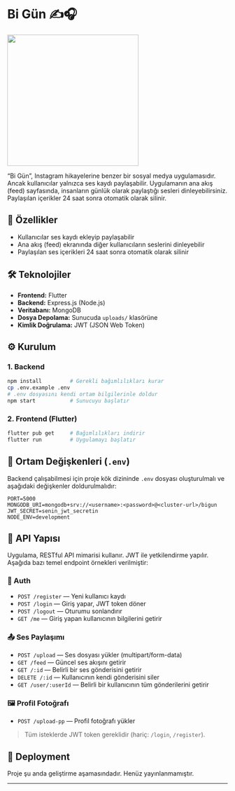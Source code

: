 # Bi Gün ✍️🎧

<img src="https://github.com/user-attachments/assets/928744ec-b25b-43d4-bf2d-3f00d601003b" width="300" />

“Bi Gün”, Instagram hikayelerine benzer bir sosyal medya uygulamasıdır. Ancak kullanıcılar yalnızca ses kaydı paylaşabilir. Uygulamanın ana akış (feed) sayfasında, insanların günlük olarak paylaştığı sesleri dinleyebilirsiniz. Paylaşılan içerikler 24 saat sonra otomatik olarak silinir.

## 🚀 Özellikler

- Kullanıcılar ses kaydı ekleyip paylaşabilir  
- Ana akış (feed) ekranında diğer kullanıcıların seslerini dinleyebilir  
- Paylaşılan ses içerikleri 24 saat sonra otomatik olarak silinir  

## 🛠️ Teknolojiler

- **Frontend:** Flutter  
- **Backend:** Express.js (Node.js)  
- **Veritabanı:** MongoDB  
- **Dosya Depolama:** Sunucuda `uploads/` klasörüne  
- **Kimlik Doğrulama:** JWT (JSON Web Token)

## ⚙️ Kurulum

### 1. Backend

```bash
npm install         # Gerekli bağımlılıkları kurar
cp .env.example .env
# .env dosyasını kendi ortam bilgilerinle doldur
npm start           # Sunucuyu başlatır
```

### 2. Frontend (Flutter)

```bash
flutter pub get     # Bağımlılıkları indirir
flutter run         # Uygulamayı başlatır
```

## 📁 Ortam Değişkenleri (`.env`)

Backend çalışabilmesi için proje kök dizininde `.env` dosyası oluşturulmalı ve aşağıdaki değişkenler doldurulmalıdır:

```env
PORT=5000
MONGODB_URI=mongodb+srv://<username>:<password>@<cluster-url>/bigun
JWT_SECRET=senin_jwt_secretin
NODE_ENV=development
```

## 🧪 API Yapısı

Uygulama, RESTful API mimarisi kullanır. JWT ile yetkilendirme yapılır. Aşağıda bazı temel endpoint örnekleri verilmiştir:

### 🔐 Auth

- `POST /register` — Yeni kullanıcı kaydı  
- `POST /login` — Giriş yapar, JWT token döner  
- `POST /logout` — Oturumu sonlandırır  
- `GET /me` — Giriş yapan kullanıcının bilgilerini getirir

### 📤 Ses Paylaşımı

- `POST /upload` — Ses dosyası yükler (multipart/form-data)  
- `GET /feed` — Güncel ses akışını getirir  
- `GET /:id` — Belirli bir ses gönderisini getirir  
- `DELETE /:id` — Kullanıcının kendi gönderisini siler  
- `GET /user/:userId` — Belirli bir kullanıcının tüm gönderilerini getirir  

### 🖼️ Profil Fotoğrafı

- `POST /upload-pp` — Profil fotoğrafı yükler

> Tüm isteklerde JWT token gereklidir (hariç: `/login`, `/register`).

## 🚧 Deployment

Proje şu anda geliştirme aşamasındadır. Henüz yayınlanmamıştır.

---

